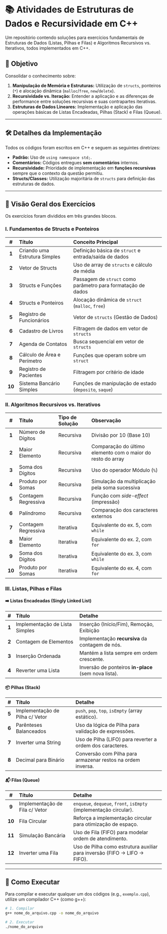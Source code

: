 # 📚 Atividades de Estruturas de Dados e Recursividade em C++

Um repositório contendo soluções para exercícios fundamentais de Estruturas de Dados (Listas, Pilhas e Filas) e Algoritmos Recursivos vs. Iterativos, todos implementados em C++.

## 🎯 Objetivo

Consolidar o conhecimento sobre:

1.  **Manipulação de Memória e Estruturas:** Utilização de `structs`, ponteiros (`*`) e alocação dinâmica (`malloc`/`free`, `new`/`delete`).
2.  **Recursividade vs. Iteração:** Entender a aplicação e as diferenças de performance entre soluções recursivas e suas contrapartes iterativas.
3.  **Estruturas de Dados Lineares:** Implementação e aplicação das operações básicas de Listas Encadeadas, Pilhas (Stack) e Filas (Queue).

---

## 🛠️ Detalhes da Implementação

Todos os códigos foram escritos em C++ e seguem as seguintes diretrizes:

* **Padrão:** Uso de `using namespace std;`.
* **Comentários:** Códigos entregues **sem comentários** internos.
* **Recursividade:** Prioridade de implementação em **funções recursivas** sempre que o contexto da questão permitiu.
* **Structs/Classes:** Utilização majoritária de `structs` para definição das estruturas de dados.

---

## 📂 Visão Geral dos Exercícios

Os exercícios foram divididos em três grandes blocos.

### I. Fundamentos de Structs e Ponteiros

| # | Título | Conceito Principal |
| :-: | :--- | :--- |
| **1** | Criando uma Estrutura Simples | Definição básica de `struct` e entrada/saída de dados |
| **2** | Vetor de Structs | Uso de array de `structs` e cálculo de média |
| **3** | Structs e Funções | Passagem de `struct` como parâmetro para formatação de dados |
| **4** | Structs e Ponteiros | Alocação dinâmica de `struct` (`malloc`, `free`) |
| **5** | Registro de Funcionários | Vetor de `structs` (Gestão de Dados) |
| **6** | Cadastro de Livros | Filtragem de dados em vetor de `structs` |
| **7** | Agenda de Contatos | Busca sequencial em vetor de `structs` |
| **8** | Cálculo de Área e Perímetro | Funções que operam sobre um `struct` |
| **9** | Registro de Pacientes | Filtragem por critério de idade |
| **10** | Sistema Bancário Simples | Funções de manipulação de estado (`deposito`, `saque`) |

### II. Algoritmos Recursivos vs. Iterativos

| # | Título | Tipo de Solução | Observação |
| :-: | :--- | :--- | :--- |
| **1** | Número de Dígitos | Recursiva | Divisão por 10 (Base 10) |
| **2** | Maior Elemento | Recursiva | Comparação do último elemento com o maior do resto do array |
| **3** | Soma dos Dígitos | Recursiva | Uso do operador Módulo (`%`) |
| **4** | Produto por Somas | Recursiva | Simulação da multiplicação pela soma sucessiva |
| **5** | Contagem Regressiva | Recursiva | Função com *side-effect* (impressão) |
| **6** | Palíndromo | Recursiva | Comparação dos caracteres externos |
| **7** | Contagem Regressiva | Iterativa | Equivalente do ex. 5, com `while` |
| **8** | Maior Elemento | Iterativa | Equivalente do ex. 2, com `for` |
| **9** | Soma dos Dígitos | Iterativa | Equivalente do ex. 3, com `while` |
| **10** | Produto por Somas | Iterativa | Equivalente do ex. 4, com `for` |

### III. Listas, Pilhas e Filas

#### ➡️ Listas Encadeadas (Singly Linked List)

| # | Título | Detalhe |
| :-: | :--- | :--- |
| **1** | Implementação de Lista Simples | Inserção (Início/Fim), Remoção, Exibição |
| **2** | Contagem de Elementos | Implementação **recursiva** da contagem de nós. |
| **3** | Inserção Ordenada | Mantém a lista sempre em ordem crescente. |
| **4** | Reverter uma Lista | Inversão de ponteiros **in-place** (sem nova lista). |

#### 📦 Pilhas (Stack)

| # | Título | Detalhe |
| :-: | :--- | :--- |
| **5** | Implementação de Pilha c/ Vetor | `push`, `pop`, `top`, `isEmpty` (array estático). |
| **6** | Parênteses Balanceados | Uso da lógica de Pilha para validação de expressões. |
| **7** | Inverter uma String | Uso de Pilha (LIFO) para reverter a ordem dos caracteres. |
| **8** | Decimal para Binário | Conversão com Pilha para armazenar restos na ordem inversa. |

#### 📬 Filas (Queue)

| # | Título | Detalhe |
| :-: | :--- | :--- |
| **9** | Implementação de Fila c/ Vetor | `enqueue`, `dequeue`, `front`, `isEmpty` (implementação circular). |
| **10** | Fila Circular | Reforça a implementação circular para otimização de espaço. |
| **11** | Simulação Bancária | Uso de Fila (FIFO) para modelar ordem de atendimento. |
| **12** | Inverter uma Fila | Uso de Pilha como estrutura auxiliar para inversão (FIFO -> LIFO -> FIFO). |

---

## 🚀 Como Executar

Para compilar e executar qualquer um dos códigos (e.g., `exemplo.cpp`), utilize um compilador C++ (como g++):

```bash
# 1. Compilar
g++ nome_do_arquivo.cpp -o nome_do_arquivo

# 2. Executar
./nome_do_arquivo
